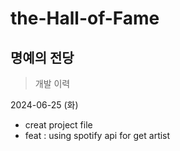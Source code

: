 # the-Hall-of-Fame
## 명예의 전당

> 개발 이력

2024-06-25 (화)
- creat project file
- feat : using spotify api for get artist


